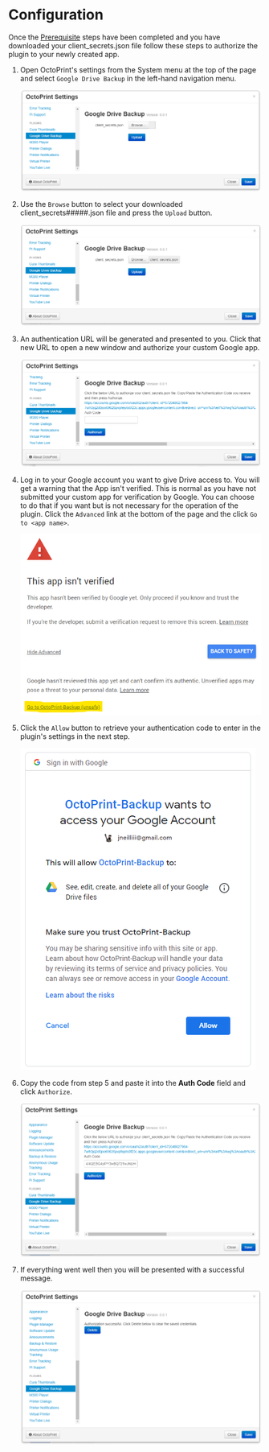 # Configuration

Once the [Prerequisite](./) steps have been completed and you have downloaded your client\_secrets.json file follow these steps to authorize the plugin to your newly created app.

1. Open OctoPrint's settings from the System menu at the top of the page and select `Google Drive Backup` in the left-hand navigation menu.   


   ![screenshot](.gitbook/assets/configuration_step1.png)

2. Use the `Browse` button to select your downloaded client\_secrets\#\#\#\#\#.json file and press the `Upload` button.   


   ![screenshot](.gitbook/assets/configuration_step2.png)

3. An authentication URL will be generated and presented to you. Click that new URL to open a new window and authorize your custom Google app.   


   ![screenshot](.gitbook/assets/configuration_step3.png)

4. Log in to your Google account you want to give Drive access to. You will get a warning that the App isn't verified. This is normal as you have not submitted your custom app for verification by Google. You can choose to do that if you want but is not necessary for the operation of the plugin. Click the `Advanced` link at the bottom of the page and the click `Go to <app name>`.   


   ![screenshot](.gitbook/assets/configuration_step4.png)

5. Click the `Allow` button to retrieve your authentication code to enter in the plugin's settings in the next step.   


   ![screenshot](.gitbook/assets/configuration_step5.png)

6. Copy the code from step 5 and paste it into the **Auth Code** field and click `Authorize`.   


   ![screenshot](.gitbook/assets/configuration_step6.png)

7. If everything went well then you will be presented with a successful message.   


   ![screenshot](.gitbook/assets/configuration_step7.png)

